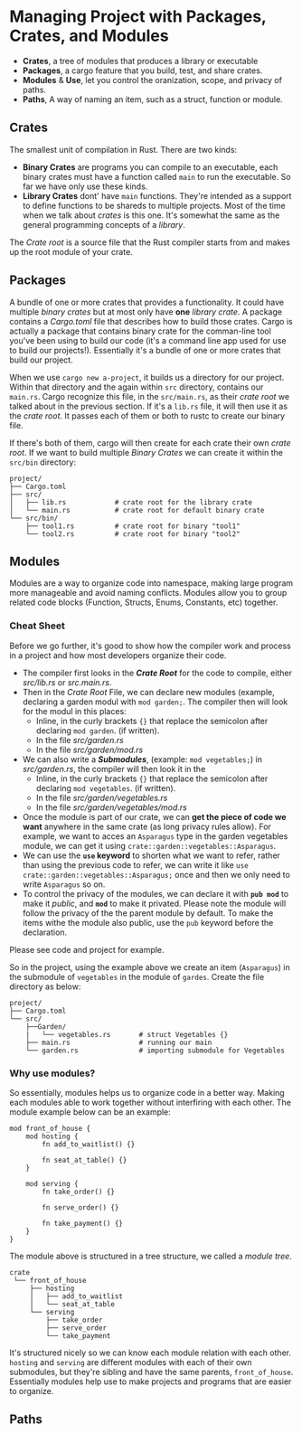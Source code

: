 # **Managing Project with Packages, Crates, and Modules**

- **Crates**, a tree of modules that produces a library or executable
- **Packages**, a cargo feature that you build, test, and share crates.
- **Modules** & **Use**, let you control the oranization, scope, and privacy of paths.
- **Paths**, A way of naming an item, such as a struct, function or module.

## **Crates**

The smallest unit of compilation in Rust. There are two kinds:
- **Binary Crates** are programs you can compile to an executable, each binary crates must have a function called `main` to run the executable. So far we have only use these kinds.
- **Library Crates** dont' have `main` functions. They're intended as a support to define functions to be shareds to multiple projects. Most of the time when we talk about *crates* is this one. It's somewhat the same as the general programming concepts of a *library*. 

The *Crate root* is a source file that the Rust compiler starts from and makes up the root module of your crate.

## **Packages**

A bundle of one or more crates that provides a functionality. It could have multiple *binary crates* but at most only have **one** *library crate*. A package contains a *Cargo.toml* file that describes how to build those crates. Cargo is actually a package that contains binary crate for the comman-line tool you've been using to build our code (it's a command line app used for use to build our projects!). Essentially it's a bundle of one or more crates that build our project.

When we use `cargo new a-project`, it builds us a directory for our project. Within that directory and the again within `src` directory, contains our `main.rs`. Cargo recognize this file, in the `src/main.rs`, as their *crate root* we talked about in the previous section. If it's a `lib.rs` file, it will then use it as the *crate root*. It passes each of them or both to rustc to create our binary file.

If there's both of them, cargo will then create for each crate their own *crate root*. If we want to build multiple *Binary Crates* we can create it within the `src/bin` directory:

```
project/
├── Cargo.toml
├── src/
│   ├── lib.rs            # crate root for the library crate
│   └── main.rs           # crate root for default binary crate
└── src/bin/
    ├── tool1.rs          # crate root for binary "tool1"
    └── tool2.rs          # crate root for binary "tool2"
```

## **Modules**

Modules are a way to organize code into namespace, making large program more manageable and avoid naming conflicts. Modules allow you to group related code blocks (Function, Structs, Enums, Constants, etc) together.

### Cheat Sheet

Before we go further, it's good to show how the compiler work and process in a project and how most developers organize their code.

- The compiler first looks in the ***Crate Root*** for the code to compile, either *src/lib.rs* or *src.main.rs*.
- Then in the *Crate Root* File, we can declare new modules (example, declaring a garden modul with `mod garden;`. The compiler then will look for the modul in this places:
    - Inline, in the curly brackets `{}` that replace the semicolon after declaring `mod garden`. (if written).
    - In the file *src/garden.rs*
    - In the file *src/garden/mod.rs*
- We can also write a ***Submodules***, (example: `mod vegetables;`) in *src/garden.rs*, the compiler will then look it in the
    - Inline, in the curly brackets `{}` that replace the semicolon after declaring `mod vegetables`. (if written).
    - In the file *src/garden/vegetables.rs*
    - In the file *src/garden/vegetables/mod.rs*
- Once the module is part of our crate, we can **get the piece of code we want** anywhere in the same crate (as long privacy rules allow). For example, we want to acces an `Asparagus` type in the garden vegetables module, we can get it using `crate::garden::vegetables::Asparagus`.
- We can use the **`use` keyword** to shorten what we want to refer, rather than using the previous code to refer, we can write it like `use crate::garden::vegetables::Asparagus;` once and then we only need to write `Asparagus` so on.
- To control the privacy of the modules, we can declare it with **`pub mod`** to make it *public*, and **`mod`** to make it privated. Please note the module will follow the privacy of the the parent module by default. To make the items withe the module also public, use the `pub` keyword before the declaration.

Please see code and project for example.

So in the project, using the example above we create an item (`Asparagus`) in the submodule of `vegetables` in the module of `gardes`. Create the file directory as below:

```
project/
├── Cargo.toml
└── src/
    ├──Garden/
    |   └── vegetables.rs       # struct Vegetables {} 
    ├── main.rs                 # running our main
    └── garden.rs               # importing submodule for Vegetables 
```
### Why use modules?

So essentially, modules helps us to organize code in a better way. Making each modules able to work together without interfiring with each other. The module example below can be an example:

```
mod front_of_house {
    mod hosting {
        fn add_to_waitlist() {}

        fn seat_at_table() {}
    }
    
    mod serving {
        fn take_order() {}

        fn serve_order() {}

        fn take_payment() {}
    }
}
```

The module above is structured in a tree structure, we called a *module tree*. 

```
crate
 └── front_of_house
     ├── hosting
     │   ├── add_to_waitlist
     │   └── seat_at_table
     └── serving
         ├── take_order
         ├── serve_order
         └── take_payment
```

It's structured nicely so we can know each module relation with each other. `hosting` and `serving` are different modules with each of their own submodules, but they're sibling and have the same parents, `front_of_house`. Essentially modules help use to make projects and programs that are easier to organize.

## Paths
